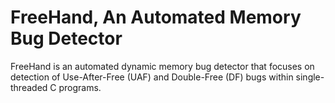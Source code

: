 # FreeHand, An Automated Memory Bug Detector
FreeHand is an automated dynamic memory bug detector that focuses on detection
of Use-After-Free (UAF) and Double-Free (DF) bugs within single-threaded C
programs.